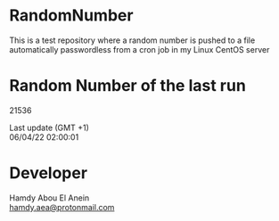# RandomNumber    
This is a test repository where a random number is pushed to a file automatically passwordless from a cron job in my Linux CentOS server    
# Random Number of the last run   
21536
      
Last update (GMT +1)    
06/04/22 02:00:01
# Developer    
Hamdy Abou El Anein   
hamdy.aea@protonmail.com

